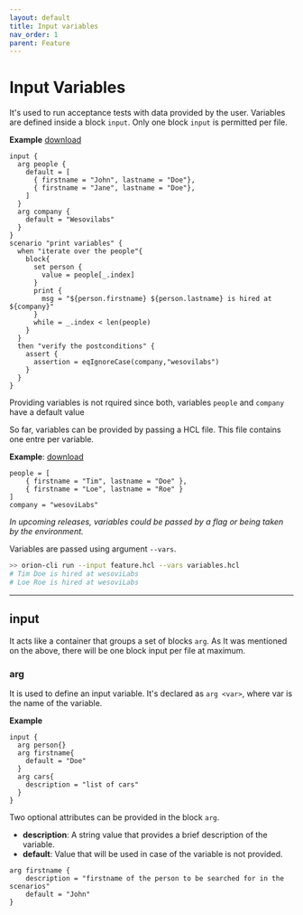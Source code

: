 ```yaml
---
layout: default
title: Input variables
nav_order: 1
parent: Feature
---
```


<link rel="stylesheet" href="../../../assets/css/custom.css">

# Input Variables

It's used to run acceptance tests with data provided by the user. Variables are defined inside a block `input`. 
Only one block `input` is permitted per file. 

**Example** [download](https://raw.githubusercontent.com/wesovilabs-tools/orion-examples/master/site/feature002.hcl)

```hcl
input {
  arg people {
    default = [
      { firstname = "John", lastname = "Doe"},
      { firstname = "Jane", lastname = "Doe"},
    ]
  }
  arg company {
    default = "Wesovilabs"
  }
}
scenario "print variables" {
  when "iterate over the people"{
    block{
      set person {
        value = people[_.index]
      }
      print {
        msg = "${person.firstname} ${person.lastname} is hired at ${company}"
      }
      while = _.index < len(people)
    }
  }
  then "verify the postconditions" {
    assert {
      assertion = eqIgnoreCase(company,"wesovilabs")
    }
  }
}
```

Providing variables is not rquired since both, variables `people` and `company` have a default value

So far, variables can be provided by passing a HCL file. This file contains one entre per variable.

**Example**: [download](https://raw.githubusercontent.com/wesovilabs-tools/orion-examples/master/site/variables002.hcl)

```hcl
people = [
    { firstname = "Tim", lastname = "Doe" },
    { firstname = "Loe", lastname = "Roe" }
]
company = "wesoviLabs"
```

*In upcoming releases, variables could be passed by a flag or being taken by the environment.*

Variables are passed using argument `--vars`.

```bash  
>> orion-cli run --input feature.hcl --vars variables.hcl
# Tim Doe is hired at wesoviLabs
# Loe Roe is hired at wesoviLabs
```

---

## input

It acts like a container that groups a set of blocks `arg`. As It was mentioned on the above, there will be one block input per file at maximum.


### arg

It is used to define an input variable. It's declared as `arg <var>`, where var is the name of the variable. 


**Example**
```hcl
input {
  arg person{}
  arg firstname{
    default = "Doe" 
  }
  arg cars{
    description = "list of cars"
  }
}
```

Two optional attributes can be provided in the block `arg`. 

- **description**: A string value that provides a brief description of the variable.
- **default**: Value that will be used in case of the variable is not provided.

```hcl
arg firstname {
    description = "firstname of the person to be searched for in the scenarios" 
    default = "John"
}
```
